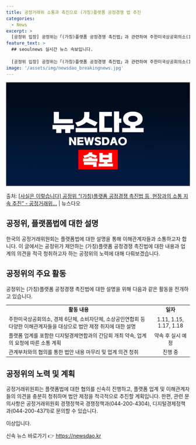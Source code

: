 ```yaml
---
title: 공정거래위 소통과 촉진으로 (가칭)플랫폼 공정경쟁 법 추진
categories:
  - News
excerpt: >
  [공정위 입장] 공정위는「(가칭)플랫폼 공정경쟁 촉진법」과 관련하여 주한미국상공회의소(1.11), 경제 6단…
feature_text: >
  ## seoulnews 실시간 뉴스 속보입니다.

  [공정위 입장] 공정위는「(가칭)플랫폼 공정경쟁 촉진법」과 관련하여 주한미국상공회의소(1.11), 경제 6단…
image: '/assets/img/newsdao_breakingnews.jpg'
---
```


![뉴스다오 속보](/assets/img/newsdao_breakingnews.jpg)

<p>출처: <a href="https://newsdao.kr/3058" rel="dofollow">[사실은 이렇습니다] 공정위 “(가칭)플랫폼 공정경쟁 촉진법 등, 현장과의 소통 지속 추진”  - 공정거래위…</a> | 뉴스다오</p>

<h2 data-ke-size="size26">공정위, 플랫폼법에 대한 설명</h2>
<p data-ke-size="size16">한국의 공정거래위원회는 플랫폼법에 대한 설명을 통해 이해관계자들과 소통하고자 합니다. 이 글에서는 공정위가 제안하는 (가칭)플랫폼 공정경쟁 촉진법에 대한 내용과 업계의 의견을 적극 청취하고자 하는 공정위의 노력에 대해 다뤄보겠습니다.</p>

<h2 data-ke-size="size26">공정위의 주요 활동</h2>
<p data-ke-size="size16">공정위는 (가칭)플랫폼 공정경쟁 촉진법에 대한 설명을 위해 다음과 같은 활동을 전개하고 있습니다.</p>

<table>
    <tr>
        <td style="text-align: center; height: 17px;"><b>활동 내용</b></td>
        <td style="text-align: center; height: 17px;"><b>일자</b></td>
    </tr>
    <tr>
        <td style="text-align: left; height: 17px;">주한미국상공회의소, 경제 6단체, 소비자단체, 소상공인연합회 등 다양한 이해관계자들을 대상으로 법안 제정 취지에 대한 설명</td>
        <td style="text-align: center; height: 17px;">1.11, 1.15, 1.17, 1.18</td>
    </tr>
    <tr>
        <td style="text-align: left; height: 17px;">플랫폼 업계를 포함한 디지털경제연합과의 간담회 개최 약속, 업계의 요청에 따른 소통 계획</td>
        <td style="text-align: center; height: 17px;">약속 후 실시 예정</td>
    </tr>
    <tr>
        <td style="text-align: left; height: 17px;">관계부처와의 협의를 통한 법안 내용 마무리 및 업계 의견 청취</td>
        <td style="text-align: center; height: 17px;">진행 중</td>
    </tr>
</table>

<h2 data-ke-size="size26">공정위의 노력 및 계획</h2>
<p data-ke-size="size16">공정거래위원회는 플랫폼법에 대한 협의를 신속히 진행하고, 플랫폼 업계 및 이해관계자들의 의견을 충분히 청취하며 법안 제정을 적극적으로 추진할 계획입니다. 한편, 관련 문의사항은 공정거래위원회 경쟁정책국 경쟁정책과(044-200-4304), 디지털경제정책과(044-200-4371)로 문의할 수 있습니다.</p>

<p data-ke-size="size16">이상입니다.</p> 

신속 뉴스 바로가기 👉 <a href="https://newsdao.kr" rel="dofollow">https://newsdao.kr</a>



